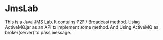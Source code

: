 # JmsLab
This is a Java JMS Lab.
It contains P2P / Broadcast method.
Using ActiveMQ.jar as an API to implement some method.
And Using ActiveMQ as broker(server) to pass message.